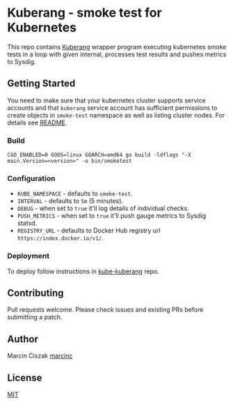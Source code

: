 # Kuberang - smoke test for Kubernetes

This repo contains [Kuberang](https://github.com/apprenda/kuberang) wrapper program executing kubernetes smoke tests in a loop with given internal, processes test results and pushes metrics to Sysdig. 

## Getting Started

You need to make sure that your kubernetes cluster supports service accounts and 
that `kuberang` service account has sufficient permissions to create objects in `smoke-test` namespace as well as listing cluster nodes. For details see [README](https://gitlab.digital.homeoffice.gov.uk/acp/kube-kuberang).

### Build

```
CGO_ENABLED=0 GOOS=linux GOARCH=amd64 go build -ldflags "-X main.Version=<version>" -o bin/smoketest
```

### Configuration

* `KUBE_NAMESPACE` - defaults to `smoke-test`.
* `INTERVAL` - defaults to `5m` (5 minutes).
* `DEBUG` - when set to `true` it'll log details of individual checks.
* `PUSH_METRICS` - when set to `true` it'll push gauge metrics to Sysdig statsd.
* `REGISTRY_URL` - defaults to Docker Hub registry url `https://index.docker.io/v1/`.

### Deployment

To deploy follow instructions in [kube-kuberang](https://gitlab.digital.homeoffice.gov.uk/acp/kube-kuberang) repo.

## Contributing

Pull requests welcome. Please check issues and existing PRs before submitting a patch.

## Author

Marcin Ciszak [marcinc](https://github.com/marcinc)

## License

[MIT](LICENSE)
